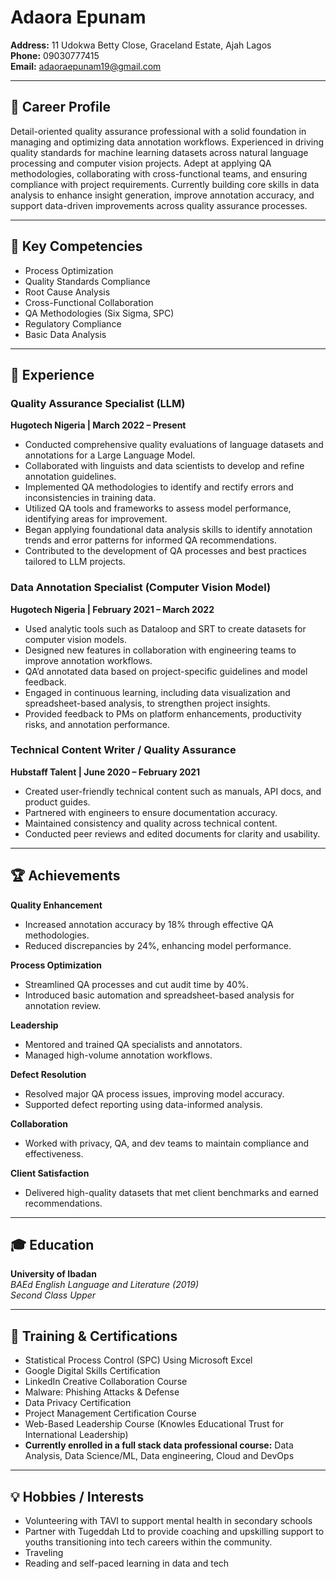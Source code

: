 # Adaora Epunam

**Address:** 11 Udokwa Betty Close, Graceland Estate, Ajah Lagos  
**Phone:** 09030777415  
**Email:** adaoraepunam19@gmail.com  

---

## 🎯 Career Profile

Detail-oriented quality assurance professional with a solid foundation in managing and optimizing data annotation workflows. Experienced in driving quality standards for machine learning datasets across natural language processing and computer vision projects. Adept at applying QA methodologies, collaborating with cross-functional teams, and ensuring compliance with project requirements. Currently building core skills in data analysis to enhance insight generation, improve annotation accuracy, and support data-driven improvements across quality assurance processes.

---

## 🧰 Key Competencies

- Process Optimization  
- Quality Standards Compliance  
- Root Cause Analysis  
- Cross-Functional Collaboration   
- QA Methodologies (Six Sigma, SPC)  
- Regulatory Compliance
- Basic Data Analysis 

---

## 🏢 Experience

### **Quality Assurance Specialist (LLM)**  
**Hugotech Nigeria | March 2022 – Present**

- Conducted comprehensive quality evaluations of language datasets and annotations for a Large Language Model.  
- Collaborated with linguists and data scientists to develop and refine annotation guidelines.  
- Implemented QA methodologies to identify and rectify errors and inconsistencies in training data.  
- Utilized QA tools and frameworks to assess model performance, identifying areas for improvement.  
- Began applying foundational data analysis skills to identify annotation trends and error patterns for informed QA recommendations.  
- Contributed to the development of QA processes and best practices tailored to LLM projects.

### **Data Annotation Specialist (Computer Vision Model)**  
**Hugotech Nigeria | February 2021 – March 2022**

- Used analytic tools such as Dataloop and SRT to create datasets for computer vision models.  
- Designed new features in collaboration with engineering teams to improve annotation workflows.  
- QA’d annotated data based on project-specific guidelines and model feedback.  
- Engaged in continuous learning, including data visualization and spreadsheet-based analysis, to strengthen project insights.  
- Provided feedback to PMs on platform enhancements, productivity risks, and annotation performance.  

### **Technical Content Writer / Quality Assurance**  
**Hubstaff Talent | June 2020 – February 2021**

- Created user-friendly technical content such as manuals, API docs, and product guides.  
- Partnered with engineers to ensure documentation accuracy.  
- Maintained consistency and quality across technical content.  
- Conducted peer reviews and edited documents for clarity and usability.

---

## 🏆 Achievements

**Quality Enhancement**  
- Increased annotation accuracy by 18% through effective QA methodologies.  
- Reduced discrepancies by 24%, enhancing model performance.  

**Process Optimization**  
- Streamlined QA processes and cut audit time by 40%.  
- Introduced basic automation and spreadsheet-based analysis for annotation review.  

**Leadership**  
- Mentored and trained QA specialists and annotators.  
- Managed high-volume annotation workflows.  

**Defect Resolution**  
- Resolved major QA process issues, improving model accuracy.  
- Supported defect reporting using data-informed analysis.  

**Collaboration**  
- Worked with privacy, QA, and dev teams to maintain compliance and effectiveness.  

**Client Satisfaction**  
- Delivered high-quality datasets that met client benchmarks and earned recommendations.

---

## 🎓 Education

**University of Ibadan**  
*BAEd English Language and Literature (2019)*  
*Second Class Upper*

---

## 📜 Training & Certifications

- Statistical Process Control (SPC) Using Microsoft Excel  
- Google Digital Skills Certification  
- LinkedIn Creative Collaboration Course  
- Malware: Phishing Attacks & Defense  
- Data Privacy Certification  
- Project Management Certification Course
- Web-Based Leadership Course (Knowles Educational Trust for International Leadership)  
- **Currently enrolled in a full stack data professional course:**
 Data Analysis,
 Data Science/ML,
  Data engineering,
  Cloud and DevOps


---

## 💡 Hobbies / Interests

- Volunteering with TAVI to support mental health in secondary schools
- Partner with Tugeddah Ltd to provide coaching and upskilling support to youths transitioning into tech careers within the community.
- Traveling  
- Reading and self-paced learning in data and tech
